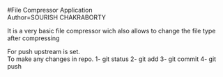 #File Compressor Application<br>
Author=SOURISH CHAKRABORTY<br>
<p> It is a very basic file compressor wich also allows to change the file type after compressing</p>
<p> For push upstream is set.<br>
To make any changes in repo. 1- git status 2- git add 3- git commit 4- git push </p>
